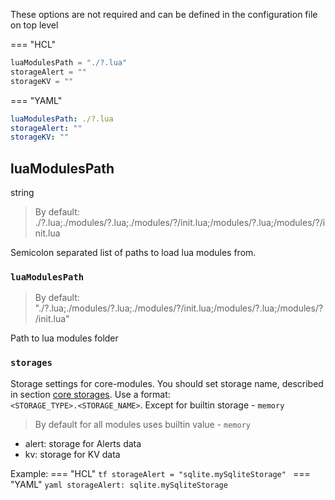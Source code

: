 These options are not required and can be defined in the configuration file on top level

=== "HCL"
```tf
luaModulesPath = "./?.lua"
storageAlert = ""
storageKV = ""
```
=== "YAML"
```yaml
luaModulesPath: ./?.lua
storageAlert: ""
storageKV: ""
```

## luaModulesPath

string

> By default: ./?.lua;./modules/?.lua;./modules/?/init.lua;/modules/?.lua;/modules/?/init.lua

Semicolon separated list of paths to load lua modules from.

### `luaModulesPath`

> By default: "./?.lua;./modules/?.lua;./modules/?/init.lua;/modules/?.lua;/modules/?/init.lua"

Path to lua modules folder

### `storages`

Storage settings for core-modules.
You should set storage name, described in section [core storages](storages-core.md). Use a format:  
`<STORAGE_TYPE>.<STORAGE_NAME>`. Except for builtin storage - `memory`

> By default for all modules uses builtin value - `memory`

- alert: storage for Alerts data
- kv: storage for KV data

Example:
=== "HCL"
    ```tf
    storageAlert = "sqlite.mySqliteStorage"
    ```
=== "YAML"
    ```yaml
    storageAlert: sqlite.mySqliteStorage
    ```